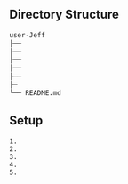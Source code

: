## Directory Structure
``` python
user-Jeff
├── 
├── 
├── 
├── 
├──
├─
└── README.md
```

## Setup
``` shell
1. 
2. 
3. 
4. 
5. 
```
